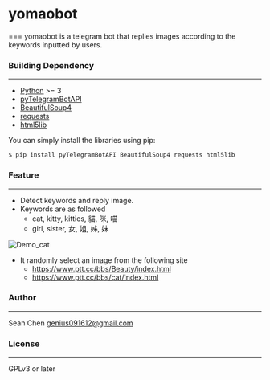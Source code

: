 # yomaobot
===
yomaobot is a telegram bot that replies images according to the keywords inputted by users.

### Building Dependency
---
* [Python](https://www.python.org/) >= 3
* [pyTelegramBotAPI](https://github.com/eternnoir/pyTelegramBotAPI)
* [BeautifulSoup4](https://www.crummy.com/software/BeautifulSoup/)
* [requests](http://docs.python-requests.org/en/master/)
* [html5lib](https://github.com/html5lib/html5lib-python)

You can simply install the libraries using pip:
```
$ pip install pyTelegramBotAPI BeautifulSoup4 requests html5lib
```

### Feature
---
* Detect keywords and reply image.
* Keywords are as followed
  * cat, kitty, kitties, 貓, 咪, 喵
  * girl, sister, 女, 姐, 姊, 妹

![Demo_cat](http://i.imgur.com/HVi5tw6.png "Demo_cat")
* It randomly select an image from the following site
  * https://www.ptt.cc/bbs/Beauty/index.html
  * https://www.ptt.cc/bbs/cat/index.html

### Author
---
Sean Chen <genius091612@gmail.com>

### License
---
GPLv3 or later